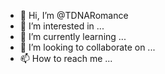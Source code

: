 - 👋 Hi, I’m @TDNARomance
- 👀 I’m interested in ...
- 🌱 I’m currently learning ...
- 💞️ I’m looking to collaborate on ...
- 📫 How to reach me ...

<!---
TDNARomance/TDNARomance is a ✨ special ✨ repository because its `README.md` (this file) appears on your GitHub profile.
You can click the Preview link to take a look at your changes.
--->
